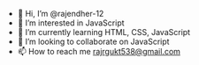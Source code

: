 - 👋 Hi, I’m @rajendher-12
- 👀 I’m interested in JavaScript
- 🌱 I’m currently learning HTML, CSS, JavaScript
- 💞️ I’m looking to collaborate on JavaScript
- 📫 How to reach me rajrgukt538@gmail.com

<!---
rajendher-12/rajendher-12 is a ✨ special ✨ repository because its `README.md` (this file) appears on your GitHub profile.
You can click the Preview link to take a look at your changes.
--->
